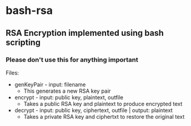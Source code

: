 # bash-rsa
## RSA Encryption implemented using bash scripting
### Please don't use this for anything important



Files:
* genKeyPair - input: filename
  * This generates a new RSA key pair
* encrypt - input: public key, plaintext, outfile
  * Takes a public RSA key and plaintext to produce encrypted text
* decrypt - input: public key, ciphertext, outfile | output: plaintext
  * Takes a private RSA key and ciphertxt to restore the original text

